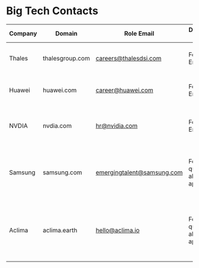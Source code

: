 # Big Tech Contacts

| Company      | Domain       | Role Email                         | Department / Team       | Location       | Description                                      | Source URL                          | Last Verified |
|-------------|-------------|-----------------------------------|------------------------|----------------|-------------------------------------------------|------------------------------------|---------------|
| Thales      | thalesgroup.com  | careers@thalesdsi.com          | For Employment          | Global         | Global tech leader, defense, aerospace.       | https://www.thalesdsi.com/contact/ | 2025-10-18    |
| Huawei      | huawei.com  | career@huawei.com          | For Employment          | Global         | Chinese multinational technology company.       | https://career.huawei.com/reccampportal/portal5/contact-hr.html | 2025-10-18    |
| NVDIA      | nvdia.com  | hr@nvidia.com          | For Employment          | Global         | American manufacturer of graphics cards/AI accelerators.       | https://www.nvidia.com/docs/IO/82694/NVIDIA_SC09_JobPostings.pdf | 2025-10-18    |
| Samsung      | samsung.com  | emergingtalent@samsung.com          | For questions about applications          | Global         | South Korean multinational electronics and technology company.       | https://www.samsung.com/uk/aboutsamsung/careers/emerging-talent/ | 2025-10-18    |
| Aclima      | aclima.earth  | hello@aclima.io          | For questions about applications          | San Francisco, CA         | Aclima is a climate-tech company that focuses on mapping and analyzing air pollution.       | https://aclima.earth/contact-us | 2025-10-19    |

